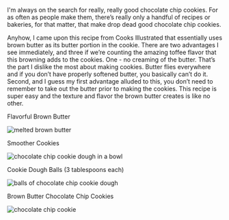 I'm always on the search for really, really good chocolate chip cookies. For as often as people make them, there’s really only a handful of recipes or bakeries, for that matter, that make drop dead good chocolate chip cookies.


Anyhow, I came upon this recipe from Cooks Illustrated that essentially uses brown butter as its butter portion in the cookie.  There are two advantages I see immediately, and three if we’re counting the amazing toffee flavor that this browning adds to the cookies.  One - no creaming of the butter.  That’s the part I dislike the most about making cookies.  Butter flies everywhere and if you don’t have properly softened butter, you basically can’t do it.  Second, and I guess my first advantage alluded to this, you don’t need to remember to take out the butter prior to making the cookies.  This recipe is super easy and the texture and flavor the brown butter creates is like no other. 


Flavorful Brown Butter

![melted brown butter](../img/1-2.jpg "")

Smoother Cookies

![chocolate chip cookie dough in a bowl](../img/1-3.jpg "")

Cookie Dough Balls (3 tablespoons each)

![balls of chocolate chip cookie dough](../img/1-4.jpg "")

Brown Butter Chocolate Chip Cookies

![chocolate chip cookie](../img/1-5.jpg "")